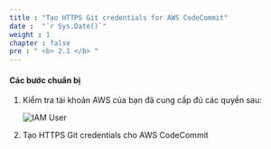 ```yaml
---
title : "Tạo HTTPS Git credentials for AWS CodeCommit"
date :  "`r Sys.Date()`" 
weight : 1 
chapter : false
pre : " <b> 2.1 </b> "
---
```


#### Các bước chuẩn bị

1. Kiểm tra tài khoản AWS của bạn đã cung cấp đủ các quyền sau:
    
    ![IAM User](/images/2-CodeCommit/4.png)

2. Tạo HTTPS Git credentials cho AWS CodeCommit
